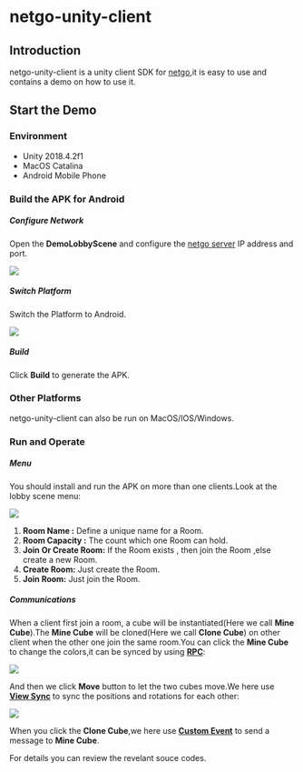 # netgo-unity-client

## Introduction

netgo-unity-client is a unity client SDK for [netgo](https://github.com/netgo-framework/netgo),it is easy to use and contains a demo on how to use it.

## Start the Demo

### Environment 

- Unity 2018.4.2f1
- MacOS Catalina
- Android Mobile Phone

### Build the APK for Android

##### Configure Network

Open the **DemoLobbyScene** and configure the [netgo server](https://github.com/netgo-framework/netgo) IP address and port.

![](http://qiniu.harlanc.vip/12.24.2019_8:03:50.png)

##### Switch Platform

Switch the Platform to Android.

![](http://qiniu.harlanc.vip/12.24.2019_7:46:29.png)

##### Build 

Click **Build** to generate the APK.

### Other Platforms

netgo-unity-client can also be run on MacOS/IOS/Windows.


### Run and Operate

##### Menu

You should install and run the APK on more than one clients.Look at the lobby scene menu:

![](http://qiniu.harlanc.vip/12.24.2019_9:41:23.png)

1. **Room Name :** Define a unique name for a Room.
2. **Room Capacity :** The count which one Room can hold.
3. **Join Or Create Room:** If the Room exists , then join the Room ,else create a new Room.
4. **Create Room:** Just create the Room.
5. **Join Room:** Just join the Room.

##### Communications

When a client first join a room, a cube will be instantiated(Here we call **Mine Cube**).The **Mine Cube** will be cloned(Here we call **Clone Cube**) on other client when the other one join the same room.You can click the **Mine Cube** to change the colors,it can be synced by using **[RPC](https://github.com/netgo-framework/netgo-unity-client/tree/master/Assets/Netgo/Application/RPC)**:

![](https://github.com/netgo-framework/netgo-unity-client/blob/master/README/netgo-client-rpc.gif)

And then we click **Move** button to let the two cubes move.We here use **[View Sync](https://github.com/netgo-framework/netgo-unity-client/tree/master/Assets/Netgo/Application/ViewSynchronizer)** to sync the positions and rotations for each other:

![](https://github.com/netgo-framework/netgo-unity-client/blob/master/README/netgo_client_readme_viewsync.gif)

When you click the **Clone Cube**,we here use **[Custom Event](https://github.com/netgo-framework/netgo-unity-client/tree/master/Assets/Netgo/Application/CustomEvent)** to send a message to **Mine Cube**.

For details you can review the revelant souce codes.







